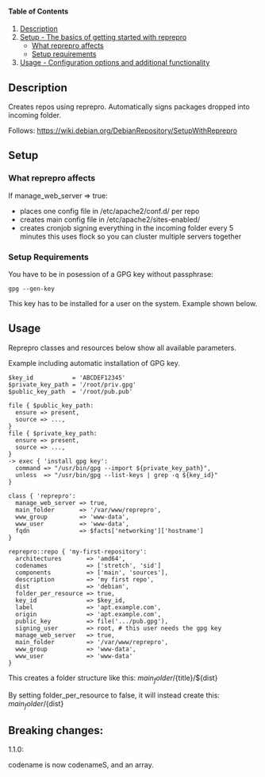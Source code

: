 #### Table of Contents

1. [Description](#description)
2. [Setup - The basics of getting started with reprepro](#setup)
    * [What reprepro affects](#what-reprepro-affects)
    * [Setup requirements](#setup-requirements)
3. [Usage - Configuration options and additional functionality](#usage)

## Description

Creates repos using reprepro. Automatically signs packages dropped into incoming folder.

Follows: https://wiki.debian.org/DebianRepository/SetupWithReprepro

## Setup

### What reprepro affects

If manage_web_server => true:

* places one config file in /etc/apache2/conf.d/ per repo
* creates main config file in /etc/apache2/sites-enabled/
* creates cronjob signing everything in the incoming folder every 5 minutes this uses flock so you can cluster multiple servers together

### Setup Requirements

You have to be in posession of a GPG key without passphrase:

```
gpg --gen-key
```

This key has to be installed for a user on the system. Example shown below.

## Usage
Reprepro classes and resources below show all available parameters.

Example including automatic installation of GPG key.

```
$key_id           = 'ABCDEF12345'
$private_key_path = '/root/priv.gpg'
$public_key_path  = '/root/pub.pub'

file { $public_key_path:
  ensure => present,
  source => ...,
}
file { $private_key_path:
  ensure => present,
  source => ...,
}
-> exec { 'install gpg key':
  command => "/usr/bin/gpg --import ${private_key_path}",
  unless  => "/usr/bin/gpg --list-keys | grep -q ${key_id}"
}

class { 'reprepro':
  manage_web_server => true,
  main_folder       => '/var/www/reprepro',
  www_group         => 'www-data',
  www_user          => 'www-data',
  fqdn              => $facts['networking']['hostname']
}

reprepro::repo { 'my-first-repository':
  architectures       => 'amd64',
  codenames           => ['stretch', 'sid']
  components          => ['main', 'sources'],
  description         => 'my first repo',
  dist                => 'debian',
  folder_per_resource => true,
  key_id              => $key_id,
  label               => 'apt.example.com',
  origin              => 'apt.example.com',
  public_key          => file('.../pub.gpg'),
  signing_user        => root, # this user needs the gpg key
  manage_web_server   => true,
  main_folder         => '/var/www/reprepro',
  www_group           => 'www-data',
  www_user            => 'www-data'
}
```

This creates a folder structure like this:
${main_folder}/${title}/${dist}

By setting folder_per_resource to false, it will instead create this:
${main_folder}/${dist}

## Breaking changes:

1.1.0:

codename is now codenameS, and an array.
